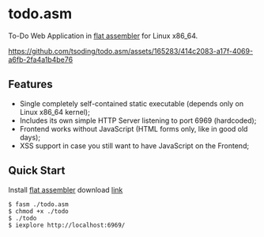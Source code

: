 # todo.asm

To-Do Web Application in [flat assembler](https://flatassembler.net/) for Linux x86_64.

https://github.com/tsoding/todo.asm/assets/165283/414c2083-a17f-4069-a6fb-2fa4a1b4be76

## Features

- Single completely self-contained static executable (depends only on Linux x86_64 kernel);
- Includes its own simple HTTP Server listening to port 6969 (hardcoded);
- Frontend works without JavaScript (HTML forms only, like in good old days);
- XSS support in case you still want to have JavaScript on the Frontend;

## Quick Start

Install [flat assembler](https://flatassembler.net/)
download [link](https://flatassembler.net/download.php)

```console
$ fasm ./todo.asm
$ chmod +x ./todo
$ ./todo
$ iexplore http://localhost:6969/
```

